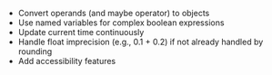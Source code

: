 - Convert operands (and maybe operator) to objects
- Use named variables for complex boolean expressions
- Update current time continuously
- Handle float imprecision (e.g., 0.1 + 0.2) if not already handled by rounding
- Add accessibility features
